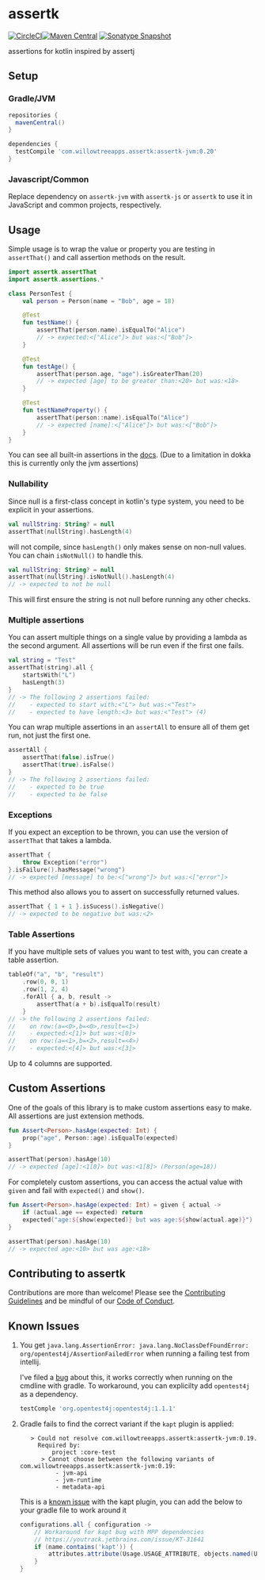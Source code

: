 # assertk

[![CircleCI](https://circleci.com/gh/willowtreeapps/assertk.svg?style=svg)](https://circleci.com/gh/willowtreeapps/assertk)[![Maven Central](https://img.shields.io/maven-central/v/com.willowtreeapps.assertk/assertk.svg)](https://search.maven.org/search?q=g:com.willowtreeapps.assertk)
[![Sonatype Snapshot](https://img.shields.io/nexus/s/https/oss.sonatype.org/com.willowtreeapps.assertk/assertk.svg)](https://oss.sonatype.org/content/repositories/snapshots/com/willowtreeapps/assertk)

assertions for kotlin inspired by assertj

## Setup

### Gradle/JVM

```groovy
repositories {
  mavenCentral()
}

dependencies {
  testCompile 'com.willowtreeapps.assertk:assertk-jvm:0.20'
}
```

### Javascript/Common

Replace dependency on `assertk-jvm` with `assertk-js` or `assertk` to use it in JavaScript and common projects,
respectively.

## Usage

Simple usage is to wrap the value or property you are testing in `assertThat()` and call assertion methods on the result.

```kotlin
import assertk.assertThat
import assertk.assertions.*

class PersonTest {
    val person = Person(name = "Bob", age = 18)

    @Test
    fun testName() {
        assertThat(person.name).isEqualTo("Alice")
        // -> expected:<["Alice"]> but was:<["Bob"]>
    }

    @Test
    fun testAge() {
        assertThat(person.age, "age").isGreaterThan(20)
        // -> expected [age] to be greater than:<20> but was:<18>
    }

    @Test
    fun testNameProperty() {
        assertThat(person::name).isEqualTo("Alice")
        // -> expected [name]:<["Alice"]> but was:<["Bob"]>
    }
}
```

You can see all built-in assertions in the [docs](https://willowtreeapps.github.io/assertk/javadoc/assertk.assertions/index.html).
(Due to a limitation in dokka this is currently only the jvm assertions)

### Nullability
Since null is a first-class concept in kotlin's type system, you need to be explicit in your assertions.

```kotlin
val nullString: String? = null
assertThat(nullString).hasLength(4)
```
will not compile, since `hasLength()` only makes sense on non-null values. You can chain `isNotNull()` to handle this.

```kotlin
val nullString: String? = null
assertThat(nullString).isNotNull().hasLength(4)
// -> expected to not be null
```
This will first ensure the string is not null before running any other checks.

### Multiple assertions

You can assert multiple things on a single value by providing a lambda as the second argument. All assertions will be
run even if the first one fails.

```kotlin
val string = "Test"
assertThat(string).all {
    startsWith("L")
    hasLength(3)
}
// -> The following 2 assertions failed:
//    - expected to start with:<"L"> but was:<"Test">
//    - expected to have length:<3> but was:<"Test"> (4)
```

You can wrap multiple assertions in an `assertAll` to ensure all of them get run, not just the first one.

```kotlin
assertAll {
    assertThat(false).isTrue()
    assertThat(true).isFalse()
}
// -> The following 2 assertions failed:
//    - expected to be true
//    - expected to be false
```

### Exceptions

If you expect an exception to be thrown, you can use the version of `assertThat` that takes a lambda.

```kotlin
assertThat {
    throw Exception("error")
}.isFailure().hasMessage("wrong")
// -> expected [message] to be:<["wrong"]> but was:<["error"]>
```

This method also allows you to assert on successfully returned values.
```kotlin
assertThat { 1 + 1 }.isSucess().isNegative()
// -> expected to be negative but was:<2>
```

### Table Assertions

If you have multiple sets of values you want to test with, you can create a table assertion.

```kotlin
tableOf("a", "b", "result")
    .row(0, 0, 1)
    .row(1, 2, 4)
    .forAll { a, b, result ->
        assertThat(a + b).isEqualTo(result)
    }
// -> the following 2 assertions failed:
//    on row:(a=<0>,b=<0>,result=<1>)
//    - expected:<[1]> but was:<[0]>
//    on row:(a=<1>,b=<2>,result=<4>)
//    - expected:<[4]> but was:<[3]>
```

Up to 4 columns are supported.

## Custom Assertions

One of the goals of this library is to make custom assertions easy to make. All assertions are just extension methods.

```kotlin
fun Assert<Person>.hasAge(expected: Int) {
    prop("age", Person::age).isEqualTo(expected)
}

assertThat(person).hasAge(10)
// -> expected [age]:<1[0]> but was:<1[8]> (Person(age=18))
```

For completely custom assertions, you can access the actual value with `given` and fail with `expected()` and `show()`.

```kotlin
fun Assert<Person>.hasAge(expected: Int) = given { actual ->
    if (actual.age == expected) return
    expected("age:${show(expected)} but was age:${show(actual.age)}")
}

assertThat(person).hasAge(10)
// -> expected age:<10> but was age:<18>
```

## Contributing to assertk
Contributions are more than welcome! Please see the [Contributing Guidelines](https://github.com/willowtreeapps/assertk/blob/master/Contributing.md) and be mindful of our [Code of Conduct](https://github.com/willowtreeapps/assertk/blob/master/code-of-conduct.md).

## Known Issues

1. You get `java.lang.AssertionError: java.lang.NoClassDefFoundError: org/opentest4j/AssertionFailedError` when running a failing test from intellij.

    I've filed a [bug](https://youtrack.jetbrains.com/issue/IDEA-214533) about this, it works correctly when running on the cmdline with gradle. To workaround, you can explicilty add `opentest4j` as a dependency.

   ```groovy
   testComple 'org.opentest4j:opentest4j:1.1.1'
   ```

2. Gradle fails to find the correct variant if the `kapt` plugin is applied:
    ```
       > Could not resolve com.willowtreeapps.assertk:assertk-jvm:0.19.
         Required by:
             project :core-test
          > Cannot choose between the following variants of com.willowtreeapps.assertk:assertk-jvm:0.19:
              - jvm-api
              - jvm-runtime
              - metadata-api
    ```
    This is a [known issue](https://youtrack.jetbrains.com/issue/KT-31641) with the kapt plugin, you can add the below to your gradle file to work around it
    ```groovy
    configurations.all { configuration ->
        // Workaround for kapt bug with MPP dependencies
        // https://youtrack.jetbrains.com/issue/KT-31641
        if (name.contains('kapt')) {
            attributes.attribute(Usage.USAGE_ATTRIBUTE, objects.named(Usage.class, Usage.JAVA_RUNTIME))
        }
    }
    ```

